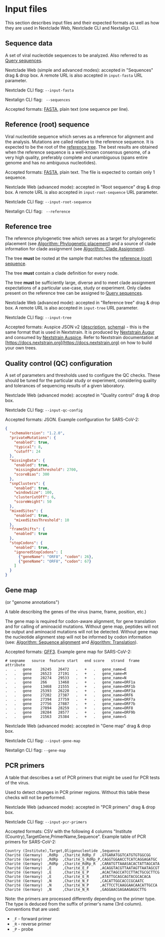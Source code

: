 # Input files

This section describes input files and their expected formats as well as how they are used in Nextclade Web, Nextclade CLI and Nextalign CLI.

## Sequence data

A set of viral nucleotide sequences to be analyzed. Also referred to as [Query sequences](terminology.html#query-sequence).

Nextclade Web (simple and advanced modes): accepted in "Sequences" drag & drop box. A remote URL is also accepted in `input-fasta` URL parameter.

Nextclade CLI flag: `--input-fasta`

Nextalign CLI flag: ` --sequences`

Accepted formats: [FASTA](https://en.wikipedia.org/wiki/FASTA_format), plain text (one sequence per line).

## Reference (root) sequence

Viral nucleotide sequence which serves as a reference for alignment and the analysis. Mutations are called relative to the reference sequence. It is expected to be the root of the [reference tree](#reference-tree). The best results are obtained when the reference sequence is a well-known consensus genome, of a very high quality, preferably complete and unambiguous (spans entire genome and has no ambiguous nucleotides).

Accepted formats: [FASTA](https://en.wikipedia.org/wiki/FASTA_format), plain text. The file is expected to contain only 1 sequence.

Nextclade Web (advanced mode): accepted in "Root sequence" drag & drop box. A remote URL is also accepted in `input-root-sequence` URL parameter.

Nextclade CLI flag: `--input-root-sequence`

Nextalign CLI flag: ` --reference`

## Reference tree

The reference phylogenetic tree which serves as a target for phylogenetic placement (see [Algorithm: Phylogenetic placement](algorithm/05-phylogenetic-placement)) and a source of clade information for clade assignment (see [Algorithm: Clade Assignment](algorithm/06-clade-assignment)).

The tree **must** be rooted at the sample that matches the [reference (root) sequence](#reference-root-sequence).

The tree **must** contain a clade definition for every node.

The tree **must** be sufficiently large, diverse and to meet clade assignment expectations of a particular use-case, study or experiment. Only clades present on the reference tree can be assigned to [Query sequences](terminology.html#query-sequence).

Nextclade Web (advanced mode): accepted in "Reference tree" drag & drop box. A remote URL is also accepted in `input-tree` URL parameter.

Nextclade CLI flag: `--input-tree`

Accepted formats: Auspice JSON v2 ([description](https://nextstrain.org/docs/bioinformatics/data-formats), [schema](https://github.com/nextstrain/augur/blob/master/augur/data/schema-export-v2.json)) - this is the same format that is used in Nextstrain. It is produced by [Nextstrain Augur](https://docs.nextstrain.org/projects/augur/en/stable/index.html) and consumed by [Nextstrain Auspice](https://docs.nextstrain.org/projects/auspice/en/stable/). Refer to Nextstrain documentation at [https://docs.nextstrain.org](https://docs.nextstrain.org) on how to build your own trees.

## Quality control (QC) configuration

A set of parameters and thresholds used to configure the QC checks. These should be tuned for the particular study or experiment, considering quality and tolerances of sequencing results of a given laboratory.

Nextclade Web (advanced mode): accepted in "Quality control" drag & drop box.

Nextclade CLI flag: `--input-qc-config`

Accepted formats: JSON. Example configuration for SARS-CoV-2:

```json
{
  "schemaVersion": "1.2.0",
  "privateMutations": {
    "enabled": true,
    "typical": 8,
    "cutoff": 24
  },
  "missingData": {
    "enabled": true,
    "missingDataThreshold": 2700,
    "scoreBias": 300
  },
  "snpClusters": {
    "enabled": true,
    "windowSize": 100,
    "clusterCutOff": 6,
    "scoreWeight": 50
  },
  "mixedSites": {
    "enabled": true,
    "mixedSitesThreshold": 10
  },
  "frameShifts": {
    "enabled": true
  },
  "stopCodons": {
    "enabled": true,
    "ignoredStopCodons": [
      {"geneName": "ORF8", "codon": 26},
      {"geneName": "ORF8", "codon": 67}
    ]
  }
}
```

## Gene map

(or "genome annotations")

A table describing the genes of the virus (name, frame, position, etc.)

The gene map is required for codon-aware alignment, for gene translation and for calling of aminoacid mutations. Without gene map, peptides will not be output and aminoacid mutations will not be detected. Without gene map the nucleotide alignment step will not be informed by codon information (see: [Algorithm: Sequence alignment](algorithm/01-sequence-alignment) and [Algorithm: Translation](algorithm/02-translation)).

Accepted formats: [GFF3](https://github.com/The-Sequence-Ontology/Specifications/blob/master/gff3.md). Example gene map for SARS-CoV-2:

```tsv
# seqname	source	feature	start	end	score	strand	frame	attribute
.	.	gene	26245	26472	.	+	.	gene_name=E
.	.	gene	26523	27191	.	+	.	gene_name=M
.	.	gene	28274	29533	.	+	.	gene_name=N
.	.	gene	266  	13468	.	+	.	gene_name=ORF1a
.	.	gene	13468	21555	.	+	.	gene_name=ORF1b
.	.	gene	25393	26220	.	+	.	gene_name=ORF3a
.	.	gene	27202	27387	.	+	.	gene_name=ORF6
.	.	gene	27394	27759	.	+	.	gene_name=ORF7a
.	.	gene	27756	27887	.	+	.	gene_name=ORF7b
.	.	gene	27894	28259	.	+	.	gene_name=ORF8
.	.	gene	28284	28577	.	+	.	gene_name=ORF9b
.	.	gene	21563	25384	.	+	.	gene_name=S
```

Nextclade Web (advanced mode): accepted in "Gene map" drag & drop box.

Nextclade CLI flag: `--input-gene-map`

Nextalign CLI flag: `--gene-map`

## PCR primers

A table that describes a set of PCR primers that might be used for PCR tests of the virus.

Used to detect changes in PCR primer regions. Without this table these checks will not be performed.

Nextclade Web (advanced mode): accepted in "PCR primers" drag & drop box.

Nextclade CLI flag: `--input-pcr-primers`

Accepted formats: CSV with the following 4 columns "Institute (Country),TargetGene,PrimerName,Sequence". Example table of PCR primers for SARS-CoV-2:

```csv
Country (Institute),Target,Oligonucleotide ,Sequence
Charité (Germany)  ,RdRp  ,Charité_RdRp_F  ,GTGARATGGTCATGTGTGGCGG
Charité (Germany)  ,RdRp  ,Charité_S_RdRp_P,CAGGTGGAACCTCATCAGGAGATGC
Charité (Germany)  ,RdRp  ,Charité_RdRp_R  ,CARATGTTAAASACACTATTAGCATA
Charité (Germany)  ,E     ,Charité_E_F     ,ACAGGTACGTTAATAGTTAATAGCGT
Charité (Germany)  ,E     ,Charité_E_P     ,ACACTAGCCATCCTTACTGCGCTTCG
Charité (Germany)  ,E     ,Charité_E_R     ,ATATTGCAGCAGTACGCACACA
Charité (Germany)  ,N     ,Charité_N_F     ,CACATTGGCACCCGCAATC
Charité (Germany)  ,N     ,Charité_N_P     ,ACTTCCTCAAGGAACAACATTGCCA
Charité (Germany)  ,N     ,Charité_N_R     ,GAGGAACGAGAAGAGGCTTG
```

Note: the primers are processed differently depending on the primer type. The type is deduced from the suffix of primer's name (3rd column). Conventions that are used:

- `_F` - forward primer
- `_R` - reverse primer
- `_P` - probe

